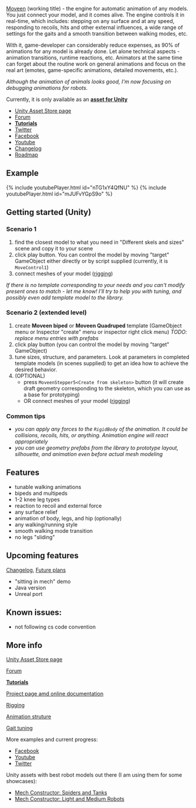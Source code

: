 [Moveen](https://kravchik.github.io/moveen/) (working title) - the engine for automatic animation of any models.
You just connect your model, and it comes alive.
The engine controls it in real-time, which includes:
stepping on any surface and at any speed, responding to recoils, hits and other external influences,
a wide range of settings for the gaits and a smooth transition between walking modes, etc.

With it, game-developer can considerably reduce expenses, as 90% of animations for any model is already done. Let alone technical aspects - animation transitions, runtime reactions, etc.
Animators at the same time can forget about the routine work on general animations and focus on the real art (emotes, game-specific animations, detailed movements, etc.).

_Although the animation of animals looks good, I'm now focusing on debugging animations for robots._

Currently, it is only available as an [**asset for Unity**](https://www.assetstore.unity3d.com/en/?utm_source=gh1#!/content/101452)

* [Unity Asset Store page](https://www.assetstore.unity3d.com/en/?utm_source=gh2#!/content/101452)
* [Forum](https://forum.unity.com/threads/released-moveen-automatic-animation.510063/)
* [**Tutorials**](tutorials)
* [Twitter](https://twitter.com/ykravchik)
* [Facebook](https://www.facebook.com/moveengine/)
* [Youtube](https://www.youtube.com/channel/UCUM1pDB_Ccst8HQFOwYs38A)
* [Changelog](changelog)
* [Roadmap](roadmap)


## Example

{% include youtubePlayer.html id="nTG1xY4QfNU" %}
{% include youtubePlayer.html id="mJUFvYGpS9o" %}


## Getting started (Unity)
### Scenario 1
1. find the closest model to what you need in "Different skels and sizes" scene and copy it to your scene
2. click play button. You can control the model by moving "target" GameObject either directly or by script supplied (currently, it is `MoveControl1`)
3. connect meshes of your model ([rigging](rigging))

_If there is no template corresponding to your needs and you can't modify present ones to match - let me know! I'll try to help you with tuning, and possibly even add template model to the library._

### Scenario 2 (extended level)
1. create **Moveen biped** or **Moveen Quadruped** template (GameObject menu or Inspector "create" menu or inspector right click menu) 
_TODO: replace menu entries with prefabs_
2. click play button (you can control the model by moving "target" GameObject)
3. tune sizes, structure, and parameters. Look at parameters in completed template models (in scenes supplied) to get an idea how to achieve the desired behavior.
4. (OPTIONAL)
    * press `MoveenStepper5<Create from skeleton>` button (it will create draft geometry corresponding to the skeleton, which you can use as a base for prototyping) 
    * OR connect meshes of your model ([rigging](rigging))

### Common tips
* _you can apply any forces to the `RigidBody` of the animation. It could be collisions, recoils, hits, or anything. Animation engine will react appropriately_
* _you can use geometry prefabs from the library to prototype layout, silhouette, and animation even before actual mesh modeling_


## Features
* tunable walking animations
* bipeds and multipeds
* 1-2 knee leg types
* reaction to recoil and external force
* any surface relief
* animation of body, legs, and hip (optionally)
* any walking/running style
* smooth walking mode transition 
* no legs "sliding"

## Upcoming features
[Changelog](changelog), [Future plans](roadmap)


* "sitting in mech" demo
* Java version
* Unreal port




## Known issues:
* not following cs code convention

## More info 

[Unity Asset Store page](https://www.assetstore.unity3d.com/en/?utm_source=gh3#!/content/101452)

[Forum](https://forum.unity.com/threads/released-moveen-automatic-animation.510063/)

[**Tutorials**](tutorials)

[Project page amd online documentation](https://kravchik.github.io/moveen/)

[Rigging](rigging)

[Animation struture](structure)

[Gait tuning](gait)


More examples and current progress:
* [Facebook](https://www.facebook.com/moveengine/)
* [Youtube](https://www.youtube.com/channel/UCUM1pDB_Ccst8HQFOwYs38A)
* [Twitter](https://twitter.com/ykravchik)

Unity assets with best robot models out there (I am using them for some showcases):
* [Mech Constructor: Spiders and Tanks](https://www.assetstore.unity3d.com/en/?utm_source=moveengh#!/content/54074)
* [Mech Constructor: Light and Medium Robots](https://www.assetstore.unity3d.com/en/?utm_source=moveengh#!/content/39969)

